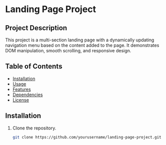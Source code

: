 # Landing Page Project

## Project Description
This project is a multi-section landing page with a dynamically updating navigation menu based on the content added to the page. It demonstrates DOM manipulation, smooth scrolling, and responsive design.

## Table of Contents
- [Installation](#installation)
- [Usage](#usage)
- [Features](#features)
- [Dependencies](#dependencies)
- [License](#license)

## Installation
1. Clone the repository.
   ```bash
   git clone https://github.com/yourusername/landing-page-project.git
